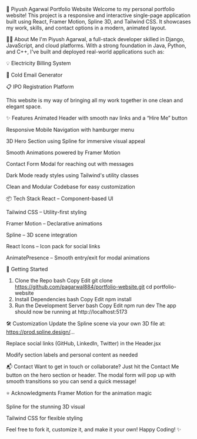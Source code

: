 🚀 Piyush Agarwal Portfolio Website
Welcome to my personal portfolio website!
This project is a responsive and interactive single-page application built using React, Framer Motion, Spline 3D, and Tailwind CSS. It showcases my work, skills, and contact options in a modern, animated layout.

🧑‍💻 About Me
I'm Piyush Agarwal, a full-stack developer skilled in Django, JavaScript, and cloud platforms. With a strong foundation in Java, Python, and C++, I've built and deployed real-world applications such as:

💡 Electricity Billing System

📧 Cold Email Generator

📋 IPO Registration Platform

This website is my way of bringing all my work together in one clean and elegant space.

✨ Features
Animated Header with smooth nav links and a “Hire Me” button

Responsive Mobile Navigation with hamburger menu

3D Hero Section using Spline for immersive visual appeal

Smooth Animations powered by Framer Motion

Contact Form Modal for reaching out with messages

Dark Mode ready styles using Tailwind's utility classes

Clean and Modular Codebase for easy customization

📦 Tech Stack
React – Component-based UI

Tailwind CSS – Utility-first styling

Framer Motion – Declarative animations

Spline – 3D scene integration

React Icons – Icon pack for social links

AnimatePresence – Smooth entry/exit for modal animations

🚀 Getting Started

1. Clone the Repo
   bash
   Copy
   Edit
   git clone https://github.com/pagarwal884/portfolio-website.git
   cd portfolio-website
2. Install Dependencies
   bash
   Copy
   Edit
   npm install
3. Run the Development Server
   bash
   Copy
   Edit
   npm run dev
   The app should now be running at http://localhost:5173

🛠 Customization
Update the Spline scene via your own 3D file at:
https://prod.spline.design/...

Replace social links (GitHub, LinkedIn, Twitter) in the Header.jsx

Modify section labels and personal content as needed

📬 Contact
Want to get in touch or collaborate? Just hit the Contact Me button on the hero section or header. The modal form will pop up with smooth transitions so you can send a quick message!

⭐️ Acknowledgments
Framer Motion for the animation magic

Spline for the stunning 3D visual

Tailwind CSS for flexible styling

Feel free to fork it, customize it, and make it your own!
Happy Coding! ✨
